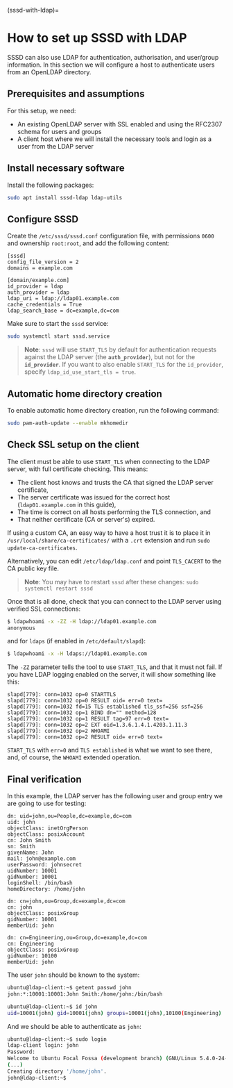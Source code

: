 (sssd-with-ldap)=
# How to set up SSSD with LDAP

SSSD can also use LDAP for authentication, authorisation, and user/group information. In this section we will configure a host to authenticate users from an OpenLDAP directory.

## Prerequisites and assumptions

For this setup, we need:

  - An existing OpenLDAP server with SSL enabled and using the RFC2307 schema for users and groups
  - A client host where we will install the necessary tools and login as a user from the LDAP server

## Install necessary software

Install the following packages:

```bash
sudo apt install sssd-ldap ldap-utils
```

## Configure SSSD

Create the `/etc/sssd/sssd.conf` configuration file, with permissions `0600` and ownership `root:root`, and add the following content:

```text
[sssd]
config_file_version = 2
domains = example.com

[domain/example.com]
id_provider = ldap
auth_provider = ldap
ldap_uri = ldap://ldap01.example.com
cache_credentials = True
ldap_search_base = dc=example,dc=com
```

Make sure to start the `sssd` service:

```bash
sudo systemctl start sssd.service
```

> **Note**:
> `sssd` will use `START_TLS` by default for authentication requests against the LDAP server (the **`auth_provider`**), but not for the **`id_provider`**. If you want to also enable `START_TLS` for the `id_provider`, specify `ldap_id_use_start_tls = true`.

## Automatic home directory creation

To enable automatic home directory creation, run the following command:

```bash
sudo pam-auth-update --enable mkhomedir
```

## Check SSL setup on the client

The client must be able to use `START_TLS` when connecting to the LDAP server, with full certificate checking. This means:

- The client host knows and trusts the CA that signed the LDAP server certificate,
- The server certificate was issued for the correct host (`ldap01.example.com` in this guide),
- The time is correct on all hosts performing the TLS connection, and
- That neither certificate (CA or server's) expired.

If using a custom CA, an easy way to have a host trust it is to place it in `/usr/local/share/ca-certificates/` with a `.crt` extension and run `sudo update-ca-certificates`.

Alternatively, you can edit `/etc/ldap/ldap.conf` and point `TLS_CACERT` to the CA public key file.

> **Note**:
> You may have to restart `sssd` after these changes: `sudo systemctl restart sssd`

Once that is all done, check that you can connect to the LDAP server using verified SSL connections:

```bash
$ ldapwhoami -x -ZZ -H ldap://ldap01.example.com
anonymous
```

and for `ldaps` (if enabled in `/etc/default/slapd`):

```bash
$ ldapwhoami -x -H ldaps://ldap01.example.com
```

The `-ZZ` parameter tells the tool to use `START_TLS`, and that it must not fail. If you have LDAP logging enabled on the server, it will show something like this:

```
slapd[779]: conn=1032 op=0 STARTTLS
slapd[779]: conn=1032 op=0 RESULT oid= err=0 text=
slapd[779]: conn=1032 fd=15 TLS established tls_ssf=256 ssf=256
slapd[779]: conn=1032 op=1 BIND dn="" method=128
slapd[779]: conn=1032 op=1 RESULT tag=97 err=0 text=
slapd[779]: conn=1032 op=2 EXT oid=1.3.6.1.4.1.4203.1.11.3
slapd[779]: conn=1032 op=2 WHOAMI
slapd[779]: conn=1032 op=2 RESULT oid= err=0 text=
```

`START_TLS` with `err=0` and `TLS established` is what we want to see there, and, of course, the `WHOAMI` extended operation.

## Final verification

In this example, the LDAP server has the following user and group entry we are going to use for testing:

```
dn: uid=john,ou=People,dc=example,dc=com
uid: john
objectClass: inetOrgPerson
objectClass: posixAccount
cn: John Smith
sn: Smith
givenName: John
mail: john@example.com
userPassword: johnsecret
uidNumber: 10001
gidNumber: 10001
loginShell: /bin/bash
homeDirectory: /home/john

dn: cn=john,ou=Group,dc=example,dc=com
cn: john
objectClass: posixGroup
gidNumber: 10001
memberUid: john

dn: cn=Engineering,ou=Group,dc=example,dc=com
cn: Engineering
objectClass: posixGroup
gidNumber: 10100
memberUid: john
```

The user `john` should be known to the system:

```bash
ubuntu@ldap-client:~$ getent passwd john
john:*:10001:10001:John Smith:/home/john:/bin/bash

ubuntu@ldap-client:~$ id john
uid=10001(john) gid=10001(john) groups=10001(john),10100(Engineering)
```

And we should be able to authenticate as `john`:

```bash
ubuntu@ldap-client:~$ sudo login
ldap-client login: john
Password:
Welcome to Ubuntu Focal Fossa (development branch) (GNU/Linux 5.4.0-24-generic x86_64)
(...)
Creating directory '/home/john'.
john@ldap-client:~$
```
